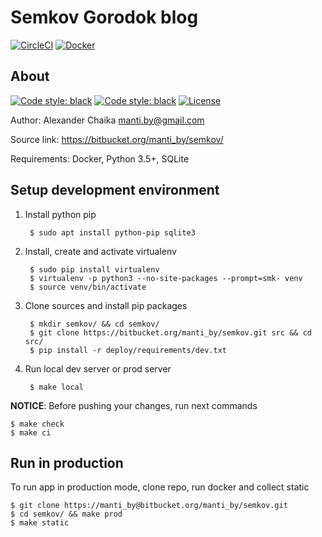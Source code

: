 # Semkov Gorodok blog  

[![CircleCI](https://img.shields.io/circleci/project/bitbucket/manti_by/semkov/master.svg)](https://circleci.com/bb/manti_by/semkov)
[![Docker](https://img.shields.io/docker/cloud/build/mantiby/semkov.svg)](https://hub.docker.com/r/mantiby/semkov/)

## About  

[![Code style: black](https://img.shields.io/badge/wagtail-2.4-green.svg)](https://pypi.org/project/wagtail/)
[![Code style: black](https://img.shields.io/badge/code%20style-black-000000.svg)](https://github.com/ambv/black)
[![License](https://img.shields.io/badge/license-BSD-blue.svg)](https://bitbucket.org/manti_by/semkov/raw/c61190bd891b532908a64fdbdb1cd53a7f259c87/LICENSE)  

Author: Alexander Chaika <manti.by@gmail.com>  

Source link: https://bitbucket.org/manti_by/semkov/  

Requirements: Docker, Python 3.5+, SQLite  


## Setup development environment  

1. Install python pip

        $ sudo apt install python-pip sqlite3

2. Install, create and activate virtualenv

        $ sudo pip install virtualenv  
        $ virtualenv -p python3 --no-site-packages --prompt=smk- venv  
        $ source venv/bin/activate  

3. Clone sources and install pip packages

        $ mkdir semkov/ && cd semkov/  
        $ git clone https://bitbucket.org/manti_by/semkov.git src && cd src/  
        $ pip install -r deploy/requirements/dev.txt  

4. Run local dev server or prod server

        $ make local  


**NOTICE**: Before pushing your changes, run next commands

    $ make check
    $ make ci


## Run in production

To run app in production mode, clone repo, run docker and collect static

    $ git clone https://manti_by@bitbucket.org/manti_by/semkov.git
    $ cd semkov/ && make prod
    $ make static